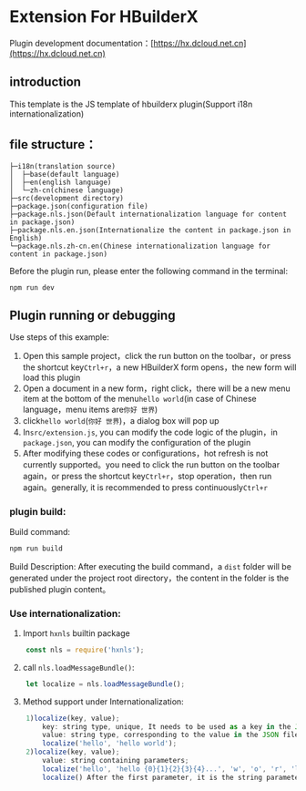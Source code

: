 # Extension For HBuilderX

Plugin development documentation：[https://hx.dcloud.net.cn](https://hx.dcloud.net.cn)

## introduction

This template is the JS template of hbuilderx plugin(Support i18n internationalization)

## file structure：

    ├─i18n(translation source)
    │  ├─base(default language)
    │  ├─en(english language)
    │  └─zh-cn(chinese language)
    ├─src(development directory)
	├─package.json(configuration file)
	├─package.nls.json(Default internationalization language for content in package.json)
	├─package.nls.en.json(Internationalize the content in package.json in English)
	└─package.nls.zh-cn.en(Chinese internationalization language for content in package.json)
	

Before the plugin run, please enter the following command in the terminal:
```shell
npm run dev
```

## Plugin running or debugging

Use steps of this example:

1. Open this sample project，click the run button on the toolbar，or press the shortcut key`Ctrl+r`，a new HBuilderX form opens，the new form will load this plugin
2. Open a document in a new form，right click，there will be a new menu item at the bottom of the menu`hello world`(in case of Chinese language，menu items are`你好 世界`)
3. click`hello world`(`你好 世界`)，a dialog box will pop up
4. In`src/extension.js`, you can modify the code logic of the plugin，in `package.json`, you can modify the configuration of the plugin
5. After modifying these codes or configurations，hot refresh is not currently supported。you need to click the run button on the toolbar again，or press the shortcut key`Ctrl+r`，stop operation，then run again。generally, it is recommended to press continuously`Ctrl+r`

### plugin build:

Build command:
```shell
npm run build
```

Build Description:
After executing the build command，a `dist` folder will be generated under the project root directory，the content in the folder is the published plugin content。

### Use internationalization:

1. Import `hxnls` builtin package

```javascript
    const nls = require('hxnls');
```

2. call `nls.loadMessageBundle()`:

```javascript
    let localize = nls.loadMessageBundle();
```

3. Method support under Internationalization:

```javascript
    1)localize(key, value);
        key: string type, unique, It needs to be used as a key in the JSON file under the i18n folder;
        value: string type, corresponding to the value in the JSON file under the i18n folder。
        localize('hello', 'hello world');
    2)localize(key, value);
        value: string containing parameters;
        localize('hello', 'hello {0}{1}{2}{3}{4}...', 'w', 'o', 'r', 'l', 'd', ...);
        localize() After the first parameter, it is the string parameter in value. The calling method is {x-2}
```



